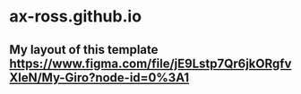 # ax-ross.github.io
## My layout of this template https://www.figma.com/file/jE9Lstp7Qr6jkORgfvXleN/My-Giro?node-id=0%3A1
